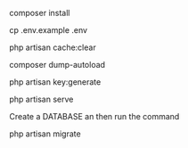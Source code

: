 
composer install 

cp .env.example .env 

php artisan cache:clear 

composer dump-autoload 

php artisan key:generate

php artisan serve

Create a DATABASE an then run the command 

php artisan migrate





